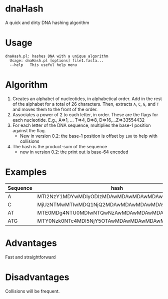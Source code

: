 # dnaHash
A quick and dirty DNA hashing algorithm

# Usage

```
dnaHash.pl: hashes DNA with a unique algorithm
  Usage: dnaHash.pl [options] file1.fasta...
  --help   This useful help menu
```

# Algorithm

1. Creates an alphabet of nucleotides, in alphabetical order. 
Add in the rest of the alphabet for a total of 26 characters.
Then, extracts `A`, `C`, `G`, and `T` and moves them to the front of the order.
2. Associates a power of 2 to each letter, in order. These are the flags for each nucleotide.
E.g., A=>1, ... T=>4, B=>8, D=>16,...Z=>33554432
3. For each letter of the DNA sequence, multiplies the base-1 position against the flag.
   * New in version 0.2: the base-1 position is offset by `100` to help with collisions
4. The hash is the product-sum of the sequence
   * new in version 0.2: the print out is base-64 encoded

# Examples

| Sequence | hash |
|----------|------|
| A        | MTI2NzY1MDYwMDIyODIzMDAwMDAwMDAwMDAwMDAwMA== |
| C        | MjUzNTMwMTIwMDQ1NjQ2MDAwMDAwMDAwMDAwMDAwMA== |
| AT       | MTE0MDg4NTU0MDIwNTQwNzAwMDAwMDAwMDAwMDAwMDg= |
| ATG      | MTY0Nzk0NTc4MDI5NjY5OTAwMDAwMDAwMDAwMDAwMTY= |

# Advantages

Fast and straightforward

# Disadvantages

Collisions will be frequent.

